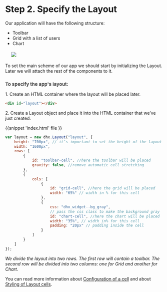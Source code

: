 Step 2. Specify the Layout
===========================

Our application will have the following structure:

- Toolbar
- Grid with a list of users
- Chart

<img style="margin: 19px;  display: block;" src="tutorial/basic_application/layout_002.png"/>

To set the main scheme of our app we should start by initializing the Layout. Later we will attach the rest of the components to it.

<div style="font-weight:bold; color: rgb(65, 65, 65); padding-top: 10px; font-size: 15px;">To specify the app's layout:</div>

1\. Create an HTML container where the layout will be placed later.


~~~html
<div id="layout"></div>
~~~

2\. Create a Layout object and place it into the HTML container that we’ve just created. 

{{snippet
'index.html' file 
}}
~~~js
var layout = new dhx.Layout("layout", {  
    height: "700px", // it’s important to set the height of the layout
    width: "1600px",
    rows: [
		{    
        	id: "toolbar-cell", //here the toolbar will be placed
            gravity: false, //remove automatic cell stretching
        }, 
        {
            cols: [ 
                {
                    id: "grid-cell", //here the grid will be placed
                    width: "65%" // width in % for this cell
                },
                {
                    css: "dhx_widget--bg_gray", 
                    // pass the css class to make the background gray
                    id: "chart-cell", //here the chart will be placed
                    width: "35%", // width in% for this cell
                    padding: "20px" // padding inside the cell
				}
			]
		}
	]
});
~~~
<i> We divide the layout into two rows. The first row will contain a toolbar. The second row will be divided into two columns: one for Grid and another for Chart. </i>

You can read more information about [Configuration of a cell](layout/configuration.md#configurationofcell) and  about [Styling of Layout cells](layout/customization.md#stylinglayoutcells).


<div id="tutorial_step">
    <a id="next_step" href="tutorial/basic_application/step3.md"></a>
</div>
